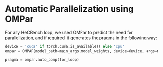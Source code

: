 # Automatic Parallelization using OMPar

For any HeCBench loop, we used OMPar to predict the need for parallelization, and if required, it generates the pragma in the following way:

```python
device = 'cuda' if torch.cuda.is_available() else 'cpu'
ompar = OMPAR(model_path=main_args.model_weights, device=device, args=main_args)

pragma = ompar.auto_comp(for_loop)
```
